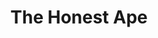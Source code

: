 ---
# Feel free to add content and custom Front Matter to this file.
# To modify the layout, see https://jekyllrb.com/docs/themes/#overriding-theme-defaults

layout: Post
permalink: /
title: The Honest Ape
feedformat: home
featured-image: assets/img/OGImg.png
---